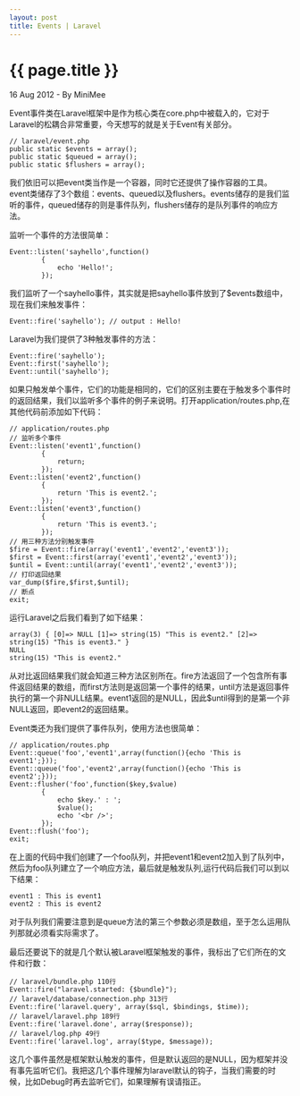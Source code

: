 ```yaml
---
layout: post
title: Events | Laravel
---
```


{{ page.title }}
================

<p class="meta">16 Aug 2012 - By MiniMee</p>

Event事件类在Laravel框架中是作为核心类在core.php中被载入的，它对于Laravel的松耦合非常重要，今天想写的就是关于Event有关部分。

    // laravel/event.php
	public static $events = array();
	public static $queued = array();
	public static $flushers = array();

我们依旧可以把event类当作是一个容器，同时它还提供了操作容器的工具。event类储存了3个数组：events、queued以及flushers。events储存的是我们监听的事件，queued储存的则是事件队列，flushers储存的是队列事件的响应方法。

监听一个事件的方法很简单：

    Event::listen('sayhello',function()
            {
                echo 'Hello!';
            });

我们监听了一个sayhello事件，其实就是把sayhello事件放到了$events数组中，现在我们来触发事件：

    Event::fire('sayhello'); // output : Hello!

Laravel为我们提供了3种触发事件的方法：

    Event::fire('sayhello');
    Event::first('sayhello');
    Event::until('sayhello');

如果只触发单个事件，它们的功能是相同的，它们的区别主要在于触发多个事件时的返回结果，我们以监听多个事件的例子来说明。打开application/routes.php,在其他代码前添加如下代码：

    // application/routes.php 
    // 监听多个事件
    Event::listen('event1',function()
            {
                return;
            });
    Event::listen('event2',function()
            {
                return 'This is event2.';
            });
    Event::listen('event3',function()
            {
                return 'This is event3.';
            });
    // 用三种方法分别触发事件
    $fire = Event::fire(array('event1','event2','event3'));
    $first = Event::first(array('event1','event2','event3'));
    $until = Event::until(array('event1','event2','event3'));
    // 打印返回结果
    var_dump($fire,$first,$until);
    // 断点
    exit;

运行Laravel之后我们看到了如下结果：

    array(3) { [0]=> NULL [1]=> string(15) "This is event2." [2]=> string(15) "This is event3." } 
    NULL 
    string(15) "This is event2."

从对比返回结果我们就会知道三种方法区别所在。fire方法返回了一个包含所有事件返回结果的数组，而first方法则是返回第一个事件的结果，until方法是返回事件执行的第一个非NULL结果。event1返回的是NULL，因此$until得到的是第一个非NULL返回，即event2的返回结果。

Event类还为我们提供了事件队列，使用方法也很简单：

    // application/routes.php
    Event::queue('foo','event1',array(function(){echo 'This is event1';}));
    Event::queue('foo','event2',array(function(){echo 'This is event2';}));
    Event::flusher('foo',function($key,$value)
            {
                echo $key.' : ';
                $value();
                echo '<br />';
            });
    Event::flush('foo');
    exit;

在上面的代码中我们创建了一个foo队列，并把event1和event2加入到了队列中，然后为foo队列建立了一个响应方法，最后就是触发队列,运行代码后我们可以到以下结果：

    event1 : This is event1
    event2 : This is event2

对于队列我们需要注意到是queue方法的第三个参数必须是数组，至于怎么运用队列那就必须看实际需求了。

最后还要说下的就是几个默认被Laravel框架触发的事件，我标出了它们所在的文件和行数：

    // laravel/bundle.php 110行
    Event::fire("laravel.started: {$bundle}");
    // laravel/database/connection.php 313行		
    Event::fire('laravel.query', array($sql, $bindings, $time));
    // laravel/laravel.php 189行
    Event::fire('laravel.done', array($response));
    // laravel/log.php 49行
    Event::fire('laravel.log', array($type, $message));

这几个事件虽然是框架默认触发的事件，但是默认返回的是NULL，因为框架并没有事先监听它们。我把这几个事件理解为laravel默认的钩子，当我们需要的时候，比如Debug时再去监听它们，如果理解有误请指正。
